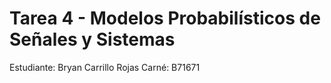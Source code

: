 # Tarea 4 - Modelos Probabilísticos de Señales y Sistemas
Estudiante: Bryan Carrillo Rojas
Carné: B71671